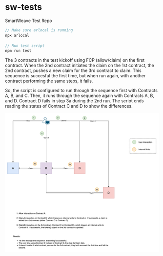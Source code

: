 # sw-tests

SmartWeave Test Repo

```javascript
// Make sure arlocal is running
npx arlocal

// Run test script
npm run test
```

The 3 contracts in the test kickoff using FCP (allow/claim) on the first contract.  When the 2nd contract initiates the claim on the 1st contract, the 2nd contract, pushes a new claim for the 3rd contract to claim.  This sequence is succesful the first time, but when run again, with another contract performing the same steps, it fails.

So, the script is configured to run through the sequence first with Contracts A, B, and C.  Then, it runs through the sequence again with Contracts A, B, and D.  Contract D fails in step 3a during the 2nd run.  The script ends reading the states of Contract C and D to show the differences.

![Contract Diagram](contract-diagram.png)